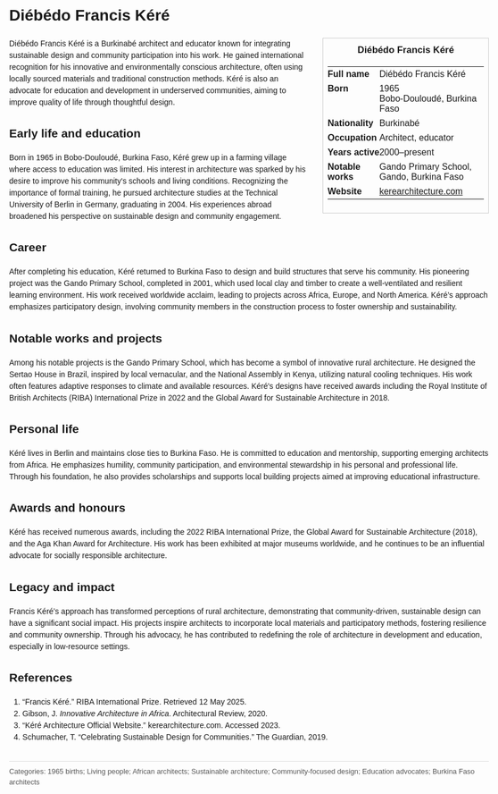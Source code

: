 <!DOCTYPE html>
<html>
<head>
  <title>Diébédo Francis Kéré – Profile</title>
  <style>
    body { font-family: Arial, sans-serif; margin: 2rem auto; max-width: 960px; line-height: 1.5; }
    aside.infobox { float: right; width: 280px; margin: 0 0 1rem 1.5rem; border: 1px solid #ccc; padding: 0.5rem; font-size: 0.9rem; }
    aside.infobox h3 { text-align: center; margin-top: 0; }
    aside.infobox table { width: 100%; border-collapse: collapse; }
    aside.infobox td { padding: 0.25rem 0; vertical-align: top; }
    h1 { margin-top: 0; }
    footer.categories { font-size: 0.8rem; color: #555; border-top: 1px solid #ddd; padding-top: 0.5rem; margin-top: 2rem; }
  </style>
</head>
<body>
  <h1>Diébédo Francis Kéré</h1>
  <aside class="infobox">
    <h3>Diébédo Francis Kéré</h3>
    <table>
      <tr><td><strong>Full name</strong></td><td>Diébédo Francis Kéré</td></tr>
      <tr><td><strong>Born</strong></td><td>1965<br>Bobo-Douloudé, Burkina Faso</td></tr>
      <tr><td><strong>Nationality</strong></td><td>Burkinabé</td></tr>
      <tr><td><strong>Occupation</strong></td><td>Architect, educator</td></tr>
      <tr><td><strong>Years active</strong></td><td>2000–present</td></tr>
      <tr><td><strong>Notable works</strong></td><td>Gando Primary School, Gando, Burkina Faso</td></tr>
      <tr><td><strong>Website</strong></td><td><a href="https://kerearchitecture.com">kerearchitecture.com</a></td></tr>
    </table>
  </aside>
  <p>Diébédo Francis Kéré is a Burkinabé architect and educator known for integrating sustainable design and community participation into his work. He gained international recognition for his innovative and environmentally conscious architecture, often using locally sourced materials and traditional construction methods. Kéré is also an advocate for education and development in underserved communities, aiming to improve quality of life through thoughtful design.</p>
  
  <h2>Early life and education</h2>
  <p>Born in 1965 in Bobo-Douloudé, Burkina Faso, Kéré grew up in a farming village where access to education was limited. His interest in architecture was sparked by his desire to improve his community's schools and living conditions. Recognizing the importance of formal training, he pursued architecture studies at the Technical University of Berlin in Germany, graduating in 2004. His experiences abroad broadened his perspective on sustainable design and community engagement.</p>
  
  <h2>Career</h2>
  <p>After completing his education, Kéré returned to Burkina Faso to design and build structures that serve his community. His pioneering project was the Gando Primary School, completed in 2001, which used local clay and timber to create a well-ventilated and resilient learning environment. His work received worldwide acclaim, leading to projects across Africa, Europe, and North America. Kéré’s approach emphasizes participatory design, involving community members in the construction process to foster ownership and sustainability.</p>
  
  <h2>Notable works and projects</h2>
  <p>Among his notable projects is the Gando Primary School, which has become a symbol of innovative rural architecture. He designed the Sertao House in Brazil, inspired by local vernacular, and the National Assembly in Kenya, utilizing natural cooling techniques. His work often features adaptive responses to climate and available resources. Kéré's designs have received awards including the Royal Institute of British Architects (RIBA) International Prize in 2022 and the Global Award for Sustainable Architecture in 2018.</p>
  
  <h2>Personal life</h2>
  <p>Kéré lives in Berlin and maintains close ties to Burkina Faso. He is committed to education and mentorship, supporting emerging architects from Africa. He emphasizes humility, community participation, and environmental stewardship in his personal and professional life. Through his foundation, he also provides scholarships and supports local building projects aimed at improving educational infrastructure.</p>
  
  <h2>Awards and honours</h2>
  <p>Kéré has received numerous awards, including the 2022 RIBA International Prize, the Global Award for Sustainable Architecture (2018), and the Aga Khan Award for Architecture. His work has been exhibited at major museums worldwide, and he continues to be an influential advocate for socially responsible architecture.</p>
  
  <h2>Legacy and impact</h2>
  <p>Francis Kéré’s approach has transformed perceptions of rural architecture, demonstrating that community-driven, sustainable design can have a significant social impact. His projects inspire architects to incorporate local materials and participatory methods, fostering resilience and community ownership. Through his advocacy, he has contributed to redefining the role of architecture in development and education, especially in low-resource settings.</p>
  
  <h2>References</h2>
  <ol>
    <li>“Francis Kéré.” RIBA International Prize. Retrieved 12 May 2025.</li>
    <li>Gibson, J. <i>Innovative Architecture in Africa</i>. Architectural Review, 2020.</li>
    <li>“Kéré Architecture Official Website.” kerearchitecture.com. Accessed 2023.</li>
    <li>Schumacher, T. “Celebrating Sustainable Design for Communities.” The Guardian, 2019.</li>
  </ol>
  
  <footer class="categories">Categories: 1965 births; Living people; African architects; Sustainable architecture; Community-focused design; Education advocates; Burkina Faso architects</footer>
</body>
</html>